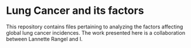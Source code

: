 # Lung Cancer and its factors
This repository contains files pertaining to analyzing the factors affecting global lung cancer incidences. The work presented here is a collaboration between Lannette Rangel and I.
